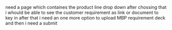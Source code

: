 need a page which containes the product line drop down after chossing that i whould be able to see the customer requirement as link or document to key in after  that i need an one more option to upload MBP requirement deck and then i need a submit